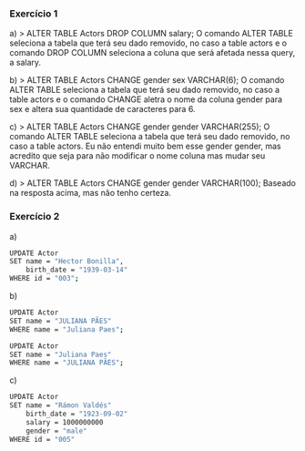 ### Exercício 1
a) > ALTER TABLE Actors DROP COLUMN salary;
O comando ALTER TABLE seleciona a tabela que terá seu dado removido, no caso a table actors e o comando DROP COLUMN seleciona a coluna que será afetada nessa query, a salary.

b) > ALTER TABLE Actors CHANGE gender sex VARCHAR(6); 
O comando ALTER TABLE seleciona a tabela que terá seu dado removido, no caso a table actors e o comando CHANGE aletra o nome da coluna gender para sex e altera sua quantidade de caracteres para 6.

c) > ALTER TABLE Actors CHANGE gender gender VARCHAR(255);
O comando ALTER TABLE seleciona a tabela que terá seu dado removido, no caso a table actors. Eu não entendi muito bem esse gender gender, mas acredito que seja para não modificar o nome coluna mas mudar seu VARCHAR.

d) > ALTER TABLE Actors CHANGE gender gender VARCHAR(100);
Baseado na resposta acima, mas não tenho certeza.

### Exercício 2
a) 
```sh
UPDATE Actor
SET name = "Hector Bonilla",
    birth_date = "1939-03-14"
WHERE id = "003";
```

b) 
```sh
UPDATE Actor
SET name = "JULIANA PÃES"
WHERE name = "Juliana Paes";
```

```sh
UPDATE Actor
SET name = "Juliana Paes"
WHERE name = "JULIANA PÃES";
```

c) 
```sh
UPDATE Actor 
SET name = "Rámon Valdés"
    birth_date = "1923-09-02"
    salary = 1000000000
    gender = "male"
WHERE id = "005"    
```
